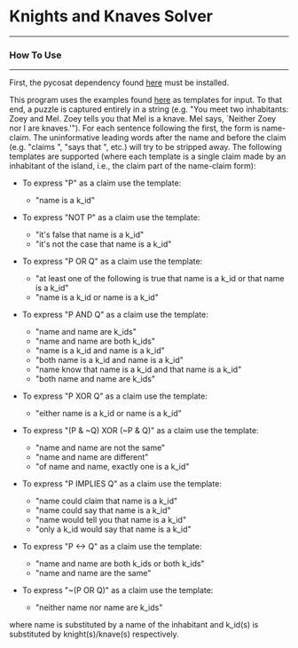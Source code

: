 # Knights and Knaves Solver
---

### How To Use
---
First, the pycosat dependency found [here](https://pypi.python.org/pypi/pycosat) must be installed.

This program uses the examples found [here](http://philosophy.hku.hk/think/logic/knights.php) as templates for input. To that end, a puzzle is captured entirely in a string (e.g. "You meet two inhabitants: Zoey and Mel.  Zoey tells you that Mel is a knave.  Mel says, `Neither Zoey nor I are knaves.'").
For each sentence following the first, the form is name-claim. The uninformative leading words after the name and before the claim (e.g. "claims ", "says that ", etc.) will try to be stripped away. The following templates are supported (where each template is a single claim made by an inhabitant of the island, i.e., the claim part of the name-claim form):

* To express "P" as a claim use the template:
	* "name is a k_id"

* To express "NOT P" as a claim use the template:
	* "it's false that name is a k_id"
	* "it's not the case that name is a k_id"

* To express "P OR Q" as a claim use the template:
	* "at least one of the following is true that name is a k_id or that name is a k_id"
	* "name is a k_id or name is a k_id"

* To express "P AND Q" as a claim use the template:
	* "name and name are k_ids"
	* "name and name are both k_ids"
	* "name is a k_id and name is a k_id"
	* "both name is a k_id and name is a k_id"
	* "name know that name is a k_id and that name is a k_id"
	* "both name and name are k_ids"

* To express "P XOR Q" as a claim use the template:
	* "either name is a k_id or name is a k_id"

* To express "(P & ~Q) XOR (~P & Q)" as a claim use the template:
	* "name and name are not the same"
	* "name and name are different"
	* "of name and name, exactly one is a k_id"

* To express "P IMPLIES Q" as a claim use the template:
	* "name could claim that name is a k_id"
	* "name could say that name is a k_id"
	* "name would tell you that name is a k_id"
	* "only a k_id would say that name is a k_id"

* To express "P <-> Q" as a claim use the template:
	* "name and name are both k_ids or both k_ids"
	* "name and name are the same"


* To express "~(P OR Q)" as a claim use the template:
	* "neither name nor name are k_ids"

where name is substituted by a name of the inhabitant and k_id(s) is substituted by knight(s)/knave(s) respectively.